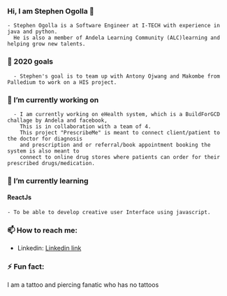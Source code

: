 ### Hi, I am Stephen Ogolla 👋
    - Stephen Ogolla is a Software Engineer at I-TECH with experience in java and python. 
      He is also a member of Andela Learning Community (ALC)learning and helping grow new talents.
### 🎯 2020 goals
      - Stephen's goal is to team up with Antony Ojwang and Makombe from Palledium to work on a HIS project.

### 🔭 I’m currently working on 
      - I am currently working on eHealth system, which is a BuildForGCD challage by Andela and facebook, 
        This is in collaboration with a team of 4.
        This project "PrescribeMe" is meant to connect client/patient to the doctor for diagnosis 
        and prescription and or referral/book appointment booking the system is also meant to 
        connect to online drug stores where patients can order for their prescribed drugs/medication.

 ### 🌱 I’m currently learning 
 #### ReactJs
    - To be able to develop creative user Interface using javascript. 

### 📫 How to reach me:
* Linkedin: [Linkedin link](https://www.linkedin.com/in/stephen-ogolla-78471790)

 ### ⚡ Fun fact: 
 I am a tattoo and piercing fanatic who has no tattoos
